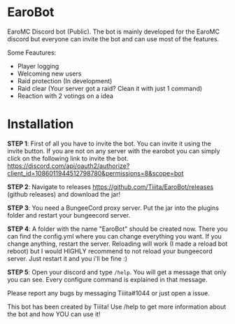 # EaroBot
EaroMC Discord bot (Public). 
The bot is mainly developed for the EaroMC discord but everyone can invite the bot
and can use most of the features.

Some Feautures:

- Player logging
- Welcoming new users
- Raid protection (In development)
- Raid clear (Your server got a raid? Clean it with just 1 command)
- Reaction with 2 votings on a idea

# Installation 

**STEP 1**:
First of all you have to invite the bot. You can invite it using the invite button. If you are not on any server with the earobot
you can simply click on the following link to invite the bot. 
https://discord.com/api/oauth2/authorize?client_id=1086011944512798780&permissions=8&scope=bot

**STEP 2**:
Navigate to releases https://github.com/Tiiita/EaroBot/releases (github releases) and download the jar!

**STEP 3**:
You need a BungeeCord proxy server. Put the jar into the plugins folder and restart your bungeecord server.

**STEP 4**:
A folder with the name "EaroBot" should be created now. There you can find the config.yml where you can change everything you want.
If you change anything, restart the server. Reloading will work (I made a reload bot reboot) but I would HIGHLY recommend to not
reload your bungeecord server. Just restart it and you i'll be fine :)

**STEP 5**:
Open your discord and type `/help`.
You will get a message that only you can see. Every configure command is explained in that message.

Please report any bugs by messaging Tiiita#1044 or just open a issue. 

This bot has been created by Tiiita!
Use /help to get more information about the bot and how YOU can use it!

